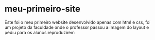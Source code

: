 # meu-primeiro-site
Este foi o meu primeiro website desenvolvido apenas com html e css, foi um projeto da faculdade onde o professor passou a imagem do layout e pediu para os alunos reproduzirem
